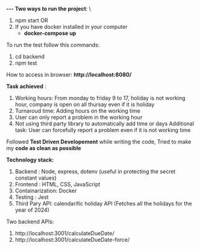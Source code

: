 **--- Two ways to run the project**: \\
1. npm start OR
2. If you have docker installed in your computer
   - **docker-compose up**

To run the test follow this commands: 
1. cd backend 
2. npm test

How to access in browser: **http://localhost:8080/**


**Task achieved** :
1. Working hours: From monday to friday 9 to 17, holiday is not working hour, company is open on all thursay even if it is holiday
2. Turnaroud time: Adding hours on the working time
3. User can only report a problem in the working hour
4. Not using third party library to automatically add time or days
Additional task: User can forcefully report a problem even if it is not working time

Followed **Test Driven Developement** while writing the code,
Tried to make my **code as clean as possible**

**Technology stack:**
1. Backend : Node, express, dotenv (useful in protecting the secret constant values)
2. Frontend : HTML, CSS, JavaScript
3. Containarization: Docker
4. Testing : Jest
5. Third Pary API: calendarific holiday API (Fetches all the holidays for the year of 2024)

Two backend APIs:
1. http://localhost:3001/calculateDueDate/
2. http://localhost:3001/calculateDueDate-force/

